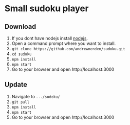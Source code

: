# Small sudoku player

## Download

1. If you dont have nodejs install [nodejs](https://nodejs.org/en).
2. Open a command prompt where you want to install.
3. `git clone https://github.com/andrewmenden/sudoku.git`
4. `cd sudoku`
5. `npm install`
6. `npm start`
7. Go to your browser and open http://localhost:3000

## Update

1. Navigate to `.../sudoku/`
2. `git pull`
3. `npm install`
4. `npm start`
5. Go to your browser and open http://localhost:3000